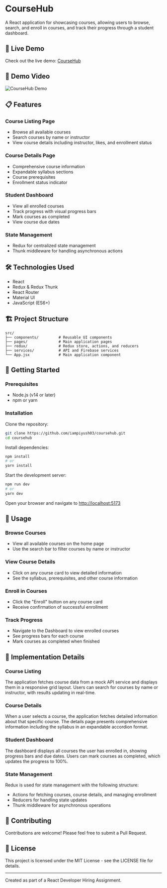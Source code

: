 # CourseHub

A React application for showcasing courses, allowing users to browse, search, and enroll in courses, and track their progress through a student dashboard.

## 🚀 Live Demo
Check out the live demo: [CourseHub](https://course-hub.vercel.app/)

## 🎥 Demo Video
![CourseHub Demo](assets/demo.gif)

## 📋 Features

### Course Listing Page
- Browse all available courses
- Search courses by name or instructor
- View course details including instructor, likes, and enrollment status

### Course Details Page
- Comprehensive course information
- Expandable syllabus sections
- Course prerequisites
- Enrollment status indicator

### Student Dashboard
- View all enrolled courses
- Track progress with visual progress bars
- Mark courses as completed
- View course due dates

### State Management
- Redux for centralized state management
- Thunk middleware for handling asynchronous actions

## 🛠️ Technologies Used
- React
- Redux & Redux Thunk
- React Router
- Material UI
- JavaScript (ES6+)

## 🏗️ Project Structure
```
src/
├── components/         # Reusable UI components
├── pages/              # Main application pages
├── redux/              # Redux store, actions, and reducers
├── services/           # API and Firebase services
└── App.jsx             # Main application component
```

## 🚀 Getting Started

### Prerequisites
- Node.js (v14 or later)
- npm or yarn

### Installation
Clone the repository:
```bash
git clone https://github.com/iampiyush03/coursehub.git
cd coursehub
```

Install dependencies:
```bash
npm install
# or
yarn install
```

Start the development server:
```bash
npm run dev
# or
yarn dev
```

Open your browser and navigate to [http://localhost:5173](http://localhost:5173)

## 📱 Usage

### Browse Courses
- View all available courses on the home page
- Use the search bar to filter courses by name or instructor

### View Course Details
- Click on any course card to view detailed information
- See the syllabus, prerequisites, and other course information

### Enroll in Courses
- Click the "Enroll" button on any course card
- Receive confirmation of successful enrollment

### Track Progress
- Navigate to the Dashboard to view enrolled courses
- See progress bars for each course
- Mark courses as completed when finished

## 🧪 Implementation Details

### Course Listing
The application fetches course data from a mock API service and displays them in a responsive grid layout. Users can search for courses by name or instructor, with results updating in real-time.

### Course Details
When a user selects a course, the application fetches detailed information about that specific course. The details page presents comprehensive information including the syllabus in an expandable accordion format.

### Student Dashboard
The dashboard displays all courses the user has enrolled in, showing progress bars and due dates. Users can mark courses as completed, which updates the progress to 100%.

### State Management
Redux is used for state management with the following structure:
- Actions for fetching courses, course details, and managing enrollment
- Reducers for handling state updates
- Thunk middleware for asynchronous operations

## 🤝 Contributing
Contributions are welcome! Please feel free to submit a Pull Request.

## 📄 License
This project is licensed under the MIT License - see the LICENSE file for details.

---

Created as part of a React Developer Hiring Assignment.

